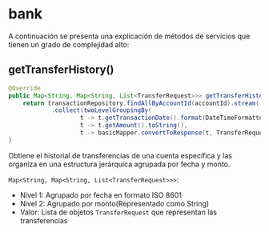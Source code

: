 # bank
A continuación se presenta una explicación de métodos de servicios que tienen un grado de complejidad alto:

## getTransferHistory()
```java
@Override
public Map<String, Map<String, List<TransferRequest>>> getTransferHistory(Long accountId) {
    return transactionRepository.findAllByAccountId(accountId).stream()
            .collect(twoLevelGroupingBy(
                    t -> t.getTransactionDate().format(DateTimeFormatter.ISO_LOCAL_DATE_TIME),
                    t -> t.getAmount().toString(),
                    t -> basicMapper.convertToResponse(t, TransferRequest.class)));
}
```
Obtiene el historial de transferencias de una cuenta específica y las organiza en una estructura jerárquica agrupada por
fecha y monto.

`Map<String, Map<String, List<TransferRequest>>>`:
- Nivel 1: Agrupado por fecha en formato ISO 8601
- Nivel 2: Agrupado por monto(Representado como String)
- Valor: Lista de objetos `TransferRequest` que representan las transferencias

